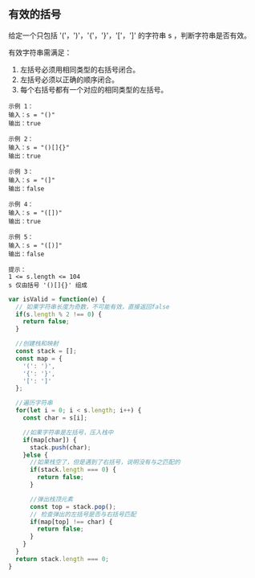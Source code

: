 ## 有效的括号

给定一个只包括 '('，')'，'{'，'}'，'['，']' 的字符串 s ，判断字符串是否有效。

有效字符串需满足：

1. 左括号必须用相同类型的右括号闭合。
2. 左括号必须以正确的顺序闭合。
3. 每个右括号都有一个对应的相同类型的左括号。

```
示例 1：
输入：s = "()"
输出：true

示例 2：
输入：s = "()[]{}"
输出：true

示例 3：
输入：s = "(]"
输出：false

示例 4：
输入：s = "([])"
输出：true

示例 5：
输入：s = "([)]"
输出：false

提示：
1 <= s.length <= 104
s 仅由括号 '()[]{}' 组成
```

```js
var isValid = function(e) {
  // 如果字符串长度为奇数，不可能有效，直接返回false
  if(s.length % 2 !== 0) {
    return false;
  }

  //创建栈和映射
  const stack = [];
  const map = {
    '(': ')',
    '{': '}',
    '[': ']'
  };

  //遍历字符串
  for(let i = 0; i < s.length; i++) {
    const char = s[i];

    //如果字符串是左括号，压入栈中
    if(map[char]) {
      stack.push(char);
    }else {
      //如果栈空了，但是遇到了右括号，说明没有与之匹配的
      if(stack.length === 0) {
        return false;
      }

      //弹出栈顶元素
      const top = stack.pop();
      // 检查弹出的左括号是否与右括号匹配
      if(map[top] !== char) {
        return false;
      }
    }
  }
  return stack.length === 0;
}
```

